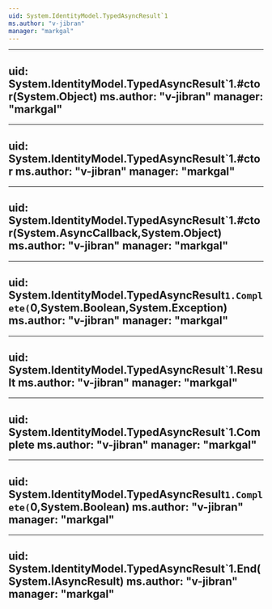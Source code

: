 ```yaml
---
uid: System.IdentityModel.TypedAsyncResult`1
ms.author: "v-jibran"
manager: "markgal"
---
```


---
uid: System.IdentityModel.TypedAsyncResult`1.#ctor(System.Object)
ms.author: "v-jibran"
manager: "markgal"
---

---
uid: System.IdentityModel.TypedAsyncResult`1.#ctor
ms.author: "v-jibran"
manager: "markgal"
---

---
uid: System.IdentityModel.TypedAsyncResult`1.#ctor(System.AsyncCallback,System.Object)
ms.author: "v-jibran"
manager: "markgal"
---

---
uid: System.IdentityModel.TypedAsyncResult`1.Complete(`0,System.Boolean,System.Exception)
ms.author: "v-jibran"
manager: "markgal"
---

---
uid: System.IdentityModel.TypedAsyncResult`1.Result
ms.author: "v-jibran"
manager: "markgal"
---

---
uid: System.IdentityModel.TypedAsyncResult`1.Complete
ms.author: "v-jibran"
manager: "markgal"
---

---
uid: System.IdentityModel.TypedAsyncResult`1.Complete(`0,System.Boolean)
ms.author: "v-jibran"
manager: "markgal"
---

---
uid: System.IdentityModel.TypedAsyncResult`1.End(System.IAsyncResult)
ms.author: "v-jibran"
manager: "markgal"
---
